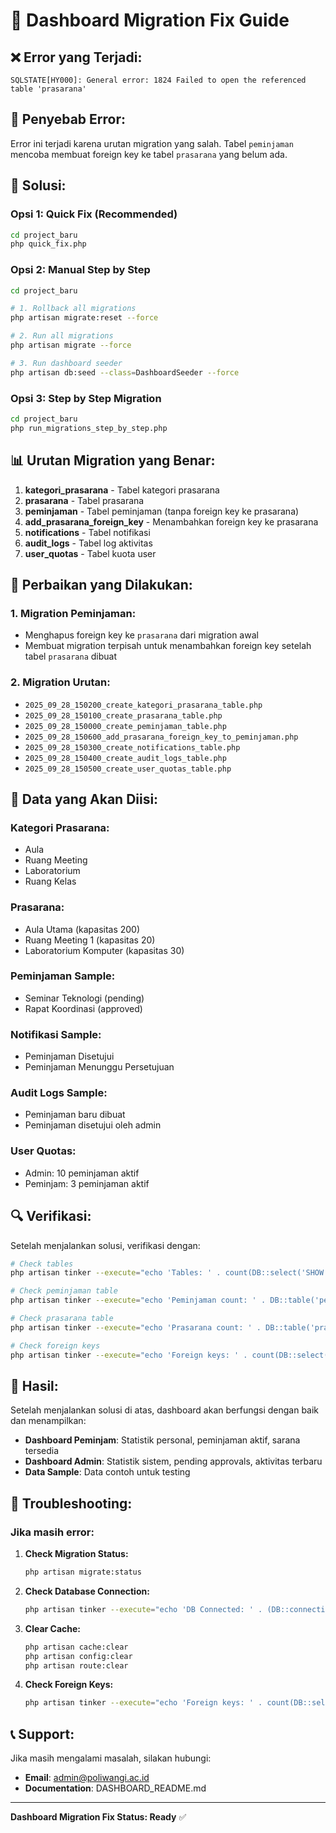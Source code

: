 # 🔧 Dashboard Migration Fix Guide

## ❌ **Error yang Terjadi:**

```
SQLSTATE[HY000]: General error: 1824 Failed to open the referenced table 'prasarana'
```

## 🎯 **Penyebab Error:**

Error ini terjadi karena urutan migration yang salah. Tabel `peminjaman` mencoba membuat foreign key ke tabel `prasarana` yang belum ada.

## 🚀 **Solusi:**

### **Opsi 1: Quick Fix (Recommended)**
```bash
cd project_baru
php quick_fix.php
```

### **Opsi 2: Manual Step by Step**
```bash
cd project_baru

# 1. Rollback all migrations
php artisan migrate:reset --force

# 2. Run all migrations
php artisan migrate --force

# 3. Run dashboard seeder
php artisan db:seed --class=DashboardSeeder --force
```

### **Opsi 3: Step by Step Migration**
```bash
cd project_baru
php run_migrations_step_by_step.php
```

## 📊 **Urutan Migration yang Benar:**

1. **kategori_prasarana** - Tabel kategori prasarana
2. **prasarana** - Tabel prasarana
3. **peminjaman** - Tabel peminjaman (tanpa foreign key ke prasarana)
4. **add_prasarana_foreign_key** - Menambahkan foreign key ke prasarana
5. **notifications** - Tabel notifikasi
6. **audit_logs** - Tabel log aktivitas
7. **user_quotas** - Tabel kuota user

## 🔧 **Perbaikan yang Dilakukan:**

### **1. Migration Peminjaman:**
- Menghapus foreign key ke `prasarana` dari migration awal
- Membuat migration terpisah untuk menambahkan foreign key setelah tabel `prasarana` dibuat

### **2. Migration Urutan:**
- `2025_09_28_150200_create_kategori_prasarana_table.php`
- `2025_09_28_150100_create_prasarana_table.php`
- `2025_09_28_150000_create_peminjaman_table.php`
- `2025_09_28_150600_add_prasarana_foreign_key_to_peminjaman.php`
- `2025_09_28_150300_create_notifications_table.php`
- `2025_09_28_150400_create_audit_logs_table.php`
- `2025_09_28_150500_create_user_quotas_table.php`

## 🌱 **Data yang Akan Diisi:**

### **Kategori Prasarana:**
- Aula
- Ruang Meeting
- Laboratorium
- Ruang Kelas

### **Prasarana:**
- Aula Utama (kapasitas 200)
- Ruang Meeting 1 (kapasitas 20)
- Laboratorium Komputer (kapasitas 30)

### **Peminjaman Sample:**
- Seminar Teknologi (pending)
- Rapat Koordinasi (approved)

### **Notifikasi Sample:**
- Peminjaman Disetujui
- Peminjaman Menunggu Persetujuan

### **Audit Logs Sample:**
- Peminjaman baru dibuat
- Peminjaman disetujui oleh admin

### **User Quotas:**
- Admin: 10 peminjaman aktif
- Peminjam: 3 peminjaman aktif

## 🔍 **Verifikasi:**

Setelah menjalankan solusi, verifikasi dengan:

```bash
# Check tables
php artisan tinker --execute="echo 'Tables: ' . count(DB::select('SHOW TABLES'));"

# Check peminjaman table
php artisan tinker --execute="echo 'Peminjaman count: ' . DB::table('peminjaman')->count();"

# Check prasarana table
php artisan tinker --execute="echo 'Prasarana count: ' . DB::table('prasarana')->count();"

# Check foreign keys
php artisan tinker --execute="echo 'Foreign keys: ' . count(DB::select('SELECT * FROM information_schema.KEY_COLUMN_USAGE WHERE TABLE_NAME = \"peminjaman\" AND REFERENCED_TABLE_NAME IS NOT NULL'));"
```

## 🎉 **Hasil:**

Setelah menjalankan solusi di atas, dashboard akan berfungsi dengan baik dan menampilkan:

- **Dashboard Peminjam**: Statistik personal, peminjaman aktif, sarana tersedia
- **Dashboard Admin**: Statistik sistem, pending approvals, aktivitas terbaru
- **Data Sample**: Data contoh untuk testing

## 🚨 **Troubleshooting:**

### **Jika masih error:**

1. **Check Migration Status:**
   ```bash
   php artisan migrate:status
   ```

2. **Check Database Connection:**
   ```bash
   php artisan tinker --execute="echo 'DB Connected: ' . (DB::connection()->getPdo() ? 'Yes' : 'No');"
   ```

3. **Clear Cache:**
   ```bash
   php artisan cache:clear
   php artisan config:clear
   php artisan route:clear
   ```

4. **Check Foreign Keys:**
   ```bash
   php artisan tinker --execute="echo 'Foreign keys: ' . count(DB::select('SELECT * FROM information_schema.KEY_COLUMN_USAGE WHERE TABLE_NAME = \"peminjaman\" AND REFERENCED_TABLE_NAME IS NOT NULL'));"
   ```

## 📞 **Support:**

Jika masih mengalami masalah, silakan hubungi:
- **Email**: admin@poliwangi.ac.id
- **Documentation**: DASHBOARD_README.md

---

**Dashboard Migration Fix Status: Ready** ✅

